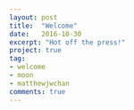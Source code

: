 ```yaml
---
layout: post
title:  "Welcome"
date:   2016-10-30
excerpt: "Hot off the press!"
project: true
tag:
- welcome 
- moon
- matthewjwchan
comments: true
---
```


